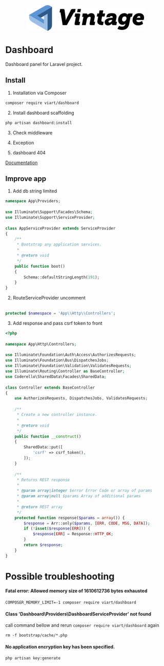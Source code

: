 <p align="center"><a href="https://packagist.org/packages/viart/dashboard"><img src="https://raw.githubusercontent.com/Intiligent/dashboard/main/src/resources/img/logo.png"></img></a></p>

# Dashboard

Dashboard panel for Laravel project.

## Install

1. Installation via Composer

```bash
composer require viart/dashboard
```

2. Install dashboard scaffolding

```bash
php artisan dashboard:install
```

3. Check middleware

7. Exception

8. dashboard 404

[Documentation](__DOC/index.md)

## Improve app

1. Add db string limited

```php
namespace App\Providers;

use Illuminate\Support\Facades\Schema;
use Illuminate\Support\ServiceProvider;

class AppServiceProvider extends ServiceProvider
{
    /**
     * Bootstrap any application services.
     *
     * @return void
     */
    public function boot()
    {
        Schema::defaultStringLength(191);
    }
}
```

2. RouteServiceProvider uncomment

```php

protected $namespace = 'App\\Http\\Controllers';
```

3. Add response and pass csrf token to front

```php
<?php

namespace App\Http\Controllers;

use Illuminate\Foundation\Auth\Access\AuthorizesRequests;
use Illuminate\Foundation\Bus\DispatchesJobs;
use Illuminate\Foundation\Validation\ValidatesRequests;
use Illuminate\Routing\Controller as BaseController;
use Coderello\SharedData\Facades\SharedData;

class Controller extends BaseController
{
    use AuthorizesRequests, DispatchesJobs, ValidatesRequests;

    /**
     * Create a new controller instance.
     *
     * @return void
     */
    public function __construct()
    {
        SharedData::put([
            'csrf' => csrf_token(),
        ]);
    }

    /**
     * Returns REST response
     *
     * @param array|integer $error Error Code or array of params
     * @param array|null $params Array of additional params
     *
     * @return REST array
     */
    protected function response($params = array()) {
        $response = Arr::only($params, [ERR, CODE, MSG, DATA]);
        if (!isset($response[ERR])) {
            $response[ERR] = Response::HTTP_OK;
        }
        return $response;
    }
}
```

# Possible troubleshooting

#### Fatal error: Allowed memory size of 1610612736 bytes exhausted

```
COMPOSER_MEMORY_LIMIT=-1 composer require viart/dashboard
```

#### Class 'Dashboard\Providers\DashboardServiceProvider' not found

call command bellow and rerun `composer require viart/dashboard` again
```
rm -f bootstrap/cache/*.php
```

#### No application encryption key has been specified.

```
php artisan key:generate
```
